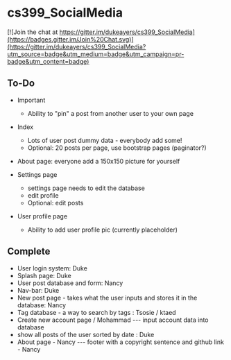 # cs399_SocialMedia

[![Join the chat at https://gitter.im/dukeayers/cs399_SocialMedia](https://badges.gitter.im/Join%20Chat.svg)](https://gitter.im/dukeayers/cs399_SocialMedia?utm_source=badge&utm_medium=badge&utm_campaign=pr-badge&utm_content=badge)

To-Do
-----
- Important
  - Ability to "pin" a post from another user to your own page
  
- Index
  - Lots of user post dummy data - everybody add some!
  - Optional: 20 posts per page, use bootstrap pages (paginator?)

- About page: everyone add a 150x150 picture for yourself

- Settings page
  - settings page needs to edit the database
  - edit profile 
  - Optional: edit posts

- User profile page
  - Ability to add user profile pic (currently placeholder)

Complete
--------
- User login system: Duke
- Splash page: Duke
- User post database and form: Nancy
- Nav-bar: Duke
- New post page - takes what the user inputs and stores it in the database: Nancy 
- Tag database - a way to search by tags : Tsosie / ktaed
- Create new account page / Mohammad
--- input account data into database
- show all posts of the user sorted by date : Duke
- About page - Nancy
--- footer with a copyright sentence and github link - Nancy
